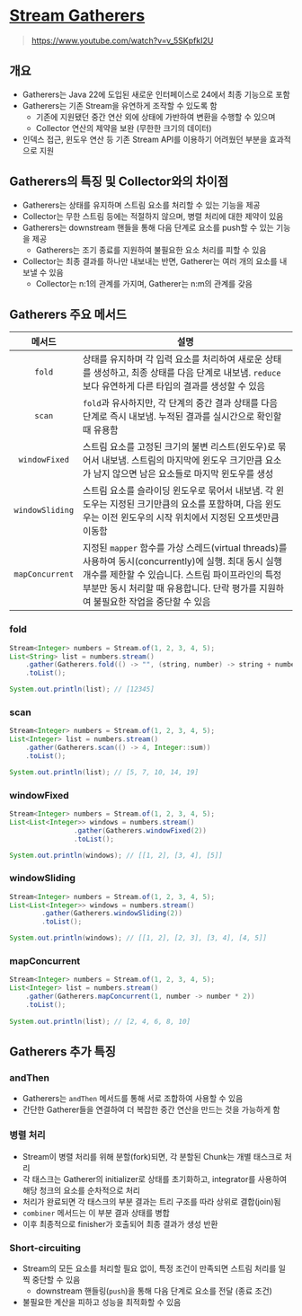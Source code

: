 # [Stream Gatherers](https://openjdk.org/jeps/485)
> https://www.youtube.com/watch?v=v_5SKpfkI2U


## 개요
- Gatherers는 Java 22에 도입된 새로운 인터페이스로 24에서 최종 기능으로 포함
- Gatherers는 기존 Stream을 유연하게 조작할 수 있도록 함
  - 기존에 지원됐던 중간 연산 외에 상태에 가반하여 변환을 수행할 수 있으며
  - Collector 연산의 제약을 보완 (무한한 크기의 데이터)
- 인덱스 접근, 윈도우 연산 등 기존 Stream API를 이용하기 어려웠던 부분을 효과적으로 지원


## Gatherers의 특징 및 Collector와의 차이점
- Gatherers는 상태를 유지하며 스트림 요소를 처리할 수 있는 기능을 제공
- Collector는 무한 스트림 등에는 적절하지 않으며, 병렬 처리에 대한 제약이 있음
- Gatherers는 downstream 핸들을 통해 다음 단계로 요소를 push할 수 있는 기능을 제공
  - Gatherers는 조기 종료를 지원하여 불필요한 요소 처리를 피할 수 있음 
- Collector는 최종 결과를 하나만 내보내는 반면, Gatherer는 여러 개의 요소를 내보낼 수 있음
  - Collector는 n:1의 관계를 가지며, Gatherer는 n:m의 관계를 갖음


## Gatherers 주요 메서드

|            메서드             | 설명                                                                                                                                                           |
|:--------------------------:|--------------------------------------------------------------------------------------------------------------------------------------------------------------|
|           `fold`           | 상태를 유지하며 각 입력 요소를 처리하여 새로운 상태를 생성하고, 최종 상태를 다음 단계로 내보냄. `reduce`보다 유연하게 다른 타입의 결과를 생성할 수 있음             |                                                       
|           `scan`           | `fold`과 유사하지만, 각 단계의 중간 결과 상태를 다음 단계로 즉시 내보냄. 누적된 결과를 실시간으로 확인할 때 유용함                                           |                                            
|       `windowFixed`        | 스트림 요소를 고정된 크기의 불변 리스트(윈도우)로 묶어서 내보냄. 스트림의 마지막에 윈도우 크기만큼 요소가 남지 않으면 남은 요소들로 마지막 윈도우를 생성                 |                                                       
|       `windowSliding`      | 스트림 요소를 슬라이딩 윈도우로 묶어서 내보냄. 각 윈도우는 지정된 크기만큼의 요소를 포함하며, 다음 윈도우는 이전 윈도우의 시작 위치에서 지정된 오프셋만큼 이동함 |
|      `mapConcurrent`       | 지정된 `mapper` 함수를 가상 스레드(virtual threads)를 사용하여 동시(concurrently)에 실행. 최대 동시 실행 개수를 제한할 수 있습니다. 스트림 파이프라인의 특정 부분만 동시 처리할 때 유용합니다. 단락 평가를 지원하여 불필요한 작업을 중단할 수 있음 |


### fold
```java
Stream<Integer> numbers = Stream.of(1, 2, 3, 4, 5);
List<String> list = numbers.stream()
    .gather(Gatherers.fold(() -> "", (string, number) -> string + number))
    .toList();

System.out.println(list); // [12345]
```

### scan
```java
Stream<Integer> numbers = Stream.of(1, 2, 3, 4, 5);
List<Integer> list = numbers.stream()
    .gather(Gatherers.scan(() -> 4, Integer::sum))
    .toList();

System.out.println(list); // [5, 7, 10, 14, 19]
```

### windowFixed
```java
Stream<Integer> numbers = Stream.of(1, 2, 3, 4, 5);
List<List<Integer>> windows = numbers.stream()
                .gather(Gatherers.windowFixed(2))
                .toList();

System.out.println(windows); // [[1, 2], [3, 4], [5]]
```

### windowSliding
```java
Stream<Integer> numbers = Stream.of(1, 2, 3, 4, 5);
List<List<Integer>> windows = numbers.stream()
        .gather(Gatherers.windowSliding(2))
        .toList();

System.out.println(windows); // [[1, 2], [2, 3], [3, 4], [4, 5]]
```

### mapConcurrent
```java
Stream<Integer> numbers = Stream.of(1, 2, 3, 4, 5);
List<Integer> list = numbers.stream()
    .gather(Gatherers.mapConcurrent(1, number -> number * 2))
    .toList();
  
System.out.println(list); // [2, 4, 6, 8, 10]
```


## Gatherers 추가 특징
### andThen
- Gatherers는 `andThen` 메서드를 통해 서로 조합하여 사용할 수 있음
- 간단한 Gatherer들을 연결하여 더 복잡한 중간 연산을 만드는 것을 가능하게 함

### 병렬 처리
- Stream이 병렬 처리를 위해 분할(fork)되면, 각 분할된 Chunk는 개별 태스크로 처리
- 각 태스크는 Gatherer의 initializer로 상태를 초기화하고, integrator를 사용하여 해당 청크의 요소를 순차적으로 처리
- 처리가 완료되면 각 태스크의 부분 결과는 트리 구조를 따라 상위로 결합(join)됨
- `combiner` 메서드는 이 부분 결과 상태를 병합 
- 이후 최종적으로 finisher가 호출되어 최종 결과가 생성 반환 

### Short-circuiting
- Stream의 모든 요소를 처리할 필요 없이, 특정 조건이 만족되면 스트림 처리를 일찍 중단할 수 있음
  - downstream 핸들링(`push`)을 통해 다음 단계로 요소를 전달 (종료 조건)
- 불필요한 계산을 피하고 성능을 최적화할 수 있음